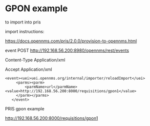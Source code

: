 # GPON example 

to import into pris

import instructions:

https://docs.opennms.com/pris/2.0.0/provision-to-opennms.html




event
POST http://192.168.56.200:8980/opennms/rest/events

Content-Type Application/xml

Accept Application/xml

```
<event><uei>uei.opennms.org/internal/importer/reloadImport</uei>
     <parms><parm>
         <parmName>url</parmName><value>http://192.168.56.200:8000/requisitions/gpon1</value>
     </parm></parms> 
   </event>
```

PRIS gpon example

http://192.168.56.200:8000/requisitions/gpon1

